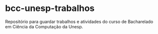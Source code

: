 # bcc-unesp-trabalhos
Repositório para guardar trabalhos e atividades do curso de Bacharelado em Ciência da Computação da Unesp.
